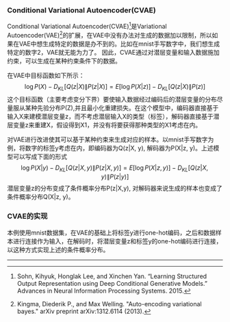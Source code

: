 ### Conditional Variational Autoencoder(CVAE)
Conditional Variational Autoencoder(CVAE)[^1]是Variational Autoencoder(VAE)[^2]的扩展，在VAE中没有办法对生成的数据加以限制，所以如果在VAE中想生成特定的数据是办不到的。比如在mnist手写数字中，我们想生成特定的数字2，VAE就无能为力了。
因此，CVAE通过对潜层变量和输入数据施加约束，可以生成在某种约束条件下的数据。

在VAE中目标函数如下所示：
$$
\log P ( X ) - D _ { K L } [ Q ( z | X ) \| P ( z | X ) ] = E [ \log P ( X | z ) ] - D _ { K L } [ Q ( z | X ) \| P ( z ) ]
$$
这个目标函数（主要考虑变分下界）要使输入数据经过编码后的潜层变量的分布尽量服从某种先验分布P(Z),并且最小化重建损失。在这个模型中，编码器直接基于输入X来建模潜层变量z，而不考虑潜层输入X的类型（标签），解码器直接基于潜层变量z来重建X，假设得到X1，并没有将要获得那种类型的X1考虑在内。

对VAE进行改进使其可以基于某种约束来生成对应的样本。以mnist手写数字为例，将数字的标签y考虑在内，即编码器为Q(z|X, y), 解码器为P(X|z, y)。上述模型可以写成下面的形式
$$
\log P ( X | y ) - D _ { K L } [ Q ( z | X ,y ) \| P ( z | X ,y ) ] = E [ \log P ( X | z ,y ) ] - D _ { K L } [ Q ( z | X ,y ) \| P ( z | y ) ]
$$
潜层变量z的分布变成了条件概率分布P(z|X,y), 对解码器来说生成的样本也变成了条件概率分布Q(X|z, y)。

### CVAE的实现
本例使用mnist数据集，在VAE的基础上将标签y进行one-hot编码，之后和数据样本进行连接作为输入，在解码时，将潜层变量z和标签y的one-hot编码进行连接，以这种方式实现上述的条件概率分布。
- - -
[^1]: Sohn, Kihyuk, Honglak Lee, and Xinchen Yan. “Learning Structured Output Representation using Deep Conditional Generative Models.” Advances in Neural Information Processing Systems. 2015.

[^2]: Kingma, Diederik P., and Max Welling. "Auto-encoding variational bayes." arXiv preprint arXiv:1312.6114 (2013).
